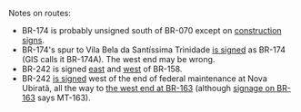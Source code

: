 Notes on routes:
* BR-174 is probably unsigned south of BR-070 except on [construction signs](https://www.google.com/maps/@-16.1554767,-57.6176691,3a,15y,175.52h,92.57t/data=!3m6!1e1!3m4!1sc2hMQdkAAPdvnx4xH4QrHg!2e0!7i16384!8i8192?entry=ttu).
* BR-174's spur to Vila Bela da Santíssima Trinidade [is signed](https://www.google.com/maps/@-15.2152641,-59.3541814,3a,38.8y,185.14h,83.13t/data=!3m6!1e1!3m4!1sEs9I4IXSHwdje9IaUADagA!2e0!7i16384!8i8192?entry=ttu) as BR-174 (GIS calls it BR-174A). The west end may be wrong.
* BR-242 is signed [east](https://www.google.com/maps/@-11.6261944,-50.706865,3a,47.6y,273.51h,111.52t/data=!3m6!1e1!3m4!1sWcFjn5qJqe8xfa2U8uo3zA!2e0!7i16384!8i8192?entry=ttu) and [west](https://www.google.com/maps/@-12.6014492,-52.1845971,3a,26.8y,272.92h,87.49t/data=!3m6!1e1!3m4!1s4B4LZsVkZzMm8hZQMtWM7g!2e0!7i16384!8i8192?entry=ttu) of BR-158.
* BR-242 [is signed](https://www.google.com/maps/@-13.0412267,-55.2490176,3a,24.5y,310.57h,87.55t/data=!3m6!1e1!3m4!1s7KEKKatpcQvAuMjUdeuovg!2e0!7i16384!8i8192?entry=ttu) west of the end of federal maintenance at Nova Ubiratã, all the way to [the west end at BR-163](https://www.google.com/maps/@-12.5660543,-55.7216066,3a,31.5y,147.93h,88.46t/data=!3m6!1e1!3m4!1sPttk8idZ1EeMMlTmfQSwEA!2e0!7i16384!8i8192?entry=ttu) (although [signage on BR-163](https://www.google.com/maps/@-12.5655464,-55.7225198,3a,39.4y,71.74h,81.48t/data=!3m6!1e1!3m4!1s0CGxPDZeh2a5OE_iii929w!2e0!7i16384!8i8192?entry=ttu) says MT-163).

